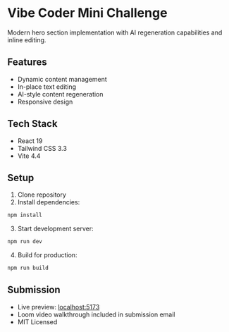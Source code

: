 # Vibe Coder Mini Challenge

Modern hero section implementation with AI regeneration capabilities and inline editing.

## Features
- Dynamic content management
- In-place text editing
- AI-style content regeneration
- Responsive design


## Tech Stack
- React 19
- Tailwind CSS 3.3
- Vite 4.4

## Setup
1. Clone repository
2. Install dependencies:
```bash
npm install
```
3. Start development server:
```bash
npm run dev
```
4. Build for production:
```bash
npm run build
```

## Submission
- Live preview: [localhost:5173](https://codingchallange-git-main-hassan-mohamed-27s-projects.vercel.app/)
- Loom video walkthrough included in submission email
- MIT Licensed
